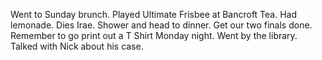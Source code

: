 Went to Sunday brunch. Played Ultimate Frisbee at Bancroft Tea. Had lemonade. Dies Irae. Shower and head to dinner. Get our two finals done. Remember to go print out a T Shirt Monday night. Went by the library. Talked with Nick about his case.
